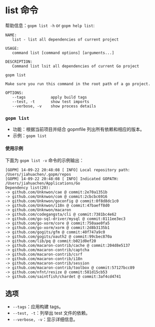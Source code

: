list 命令
========

帮助信息：`gopm list -h` or `gopm help list`:

```
NAME:
   list - list all dependencies of current project

USAGE:
   command list [command options] [arguments...]

DESCRIPTION:
   Command list lsit all dependencies of current Go project

gopm list

Make sure you run this command in the root path of a go project.

OPTIONS:
   --tags 			apply build tags
   --test, -t		show test imports
   --verbose, -v	show process details
```
   
### `gopm list`

- 功能：根据当前项目并结合 gopmfile 列出所有依赖和相应的版本。
- 示例：`gopm list`

#### 使用示例

下面为 `gopm list -v` 命令的示例输出：

```
[GOPM] 14-09-22 20:48:08 [ INFO] Local repository path: /Users/jiahuachen/.gopm/repos
[GOPM] 14-09-22 20:48:08 [ INFO] Indicated GOPATH: /Users/jiahuachen/Applications/Go
Dependency list(20):
-> github.com/Unknwon/cae @ commit:2e70a1351b
-> github.com/Unknwon/com @ commit:2cbcbc6916
-> github.com/Unknwon/goconfig @ commit:0f8d8dc1c0
-> github.com/Unknwon/i18n @ commit:47baeff8d0
-> github.com/Unknwon/macaron
-> github.com/codegangsta/cli @ commit:7381bc4e62
-> github.com/go-sql-driver/mysql @ commit:8111ee3ec3
-> github.com/go-xorm/core @ commit:750aae0fa5
-> github.com/go-xorm/xorm @ commit:2d8b3135b1
-> github.com/gogits/gfm @ commit:40f747a9c0
-> github.com/gogits/oauth2 @ commit:99cbec870a
-> github.com/lib/pq @ commit:b021d0ef20
-> github.com/macaron-contrib/cache @ commit:204d8e5137
-> github.com/macaron-contrib/captcha
-> github.com/macaron-contrib/csrf
-> github.com/macaron-contrib/i18n
-> github.com/macaron-contrib/session
-> github.com/macaron-contrib/toolbox @ commit:57127bcc89
-> github.com/nfnt/resize @ commit:581d15cb53
-> github.com/saintfish/chardet @ commit:3af4cd4741
```

## 选项

- `--tags`：应用构建 tags。
- `--test, -t`：列举出 test 文件的依赖。
- `--verbose, -v`：显示详细信息。